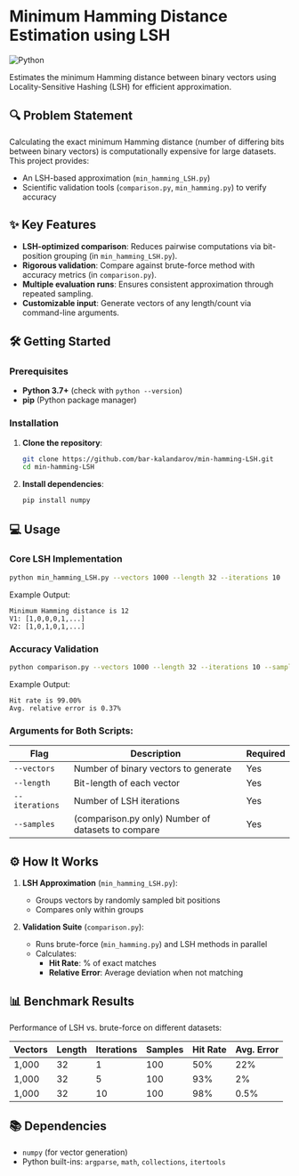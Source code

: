 # Minimum Hamming Distance Estimation using LSH

![Python](https://img.shields.io/badge/Python-3.7%2B-blue)

Estimates the minimum Hamming distance between binary vectors using Locality-Sensitive Hashing (LSH) for efficient approximation.

## 🔍 Problem Statement
Calculating the exact minimum Hamming distance (number of differing bits between binary vectors) is computationally expensive for large datasets. This project provides:
- An LSH-based approximation (`min_hamming_LSH.py`)
- Scientific validation tools (`comparison.py`, `min_hamming.py`) to verify accuracy

## ✨ Key Features
- **LSH-optimized comparison**: Reduces pairwise computations via bit-position grouping (in `min_hamming_LSH.py`).
- **Rigorous validation**: Compare against brute-force method with accuracy metrics (in `comparison.py`).
- **Multiple evaluation runs**: Ensures consistent approximation through repeated sampling.
- **Customizable input**: Generate vectors of any length/count via command-line arguments.

## 🛠️ Getting Started

### Prerequisites
- **Python 3.7+** (check with `python --version`)
- **pip** (Python package manager)

### Installation
1. **Clone the repository**:
   ```bash
   git clone https://github.com/bar-kalandarov/min-hamming-LSH.git
   cd min-hamming-LSH
   ```

2. **Install dependencies**:
   ```bash
   pip install numpy
   ```

## 💻 Usage

### Core LSH Implementation
```bash
python min_hamming_LSH.py --vectors 1000 --length 32 --iterations 10
```

Example Output:
```text
Minimum Hamming distance is 12
V1: [1,0,0,0,1,...]
V2: [1,0,1,0,1,...]
```

### Accuracy Validation
```bash
python comparison.py --vectors 1000 --length 32 --iterations 10 --samples 100
```
Example Output:
```text
Hit rate is 99.00%
Avg. relative error is 0.37%
```

### Arguments for Both Scripts:
| Flag           | Description                                        | Required |
|----------------|----------------------------------------------------|----------|
| `--vectors`    | Number of binary vectors to generate               | Yes      |
| `--length`     | Bit-length of each vector                          | Yes      |
| `--iterations` | Number of LSH iterations                           | Yes      |
| `--samples`    | (comparison.py only) Number of datasets to compare | Yes      |

## ⚙️ How It Works
1. **LSH Approximation** (`min_hamming_LSH.py`):
   - Groups vectors by randomly sampled bit positions
   - Compares only within groups 

2. **Validation Suite** (`comparison.py`):
   - Runs brute-force (`min_hamming.py`) and LSH methods in parallel
   - Calculates:
     - **Hit Rate**: % of exact matches
     - **Relative Error**: Average deviation when not matching

    
## 📊 Benchmark Results

Performance of LSH vs. brute-force on different datasets:

| Vectors | Length | Iterations | Samples | Hit Rate | Avg. Error |
|--------|--------|------------|---------|----------|------------|
| 1,000  | 32     | 1          | 100     | 50%      | 22%        |
| 1,000  | 32     | 5          | 100     | 93%      | 2%         |
| 1,000  | 32     | 10         | 100     | 98%      | 0.5%       |



## 📚 Dependencies
- `numpy` (for vector generation)
- Python built-ins: `argparse`, `math`, `collections`, `itertools`

